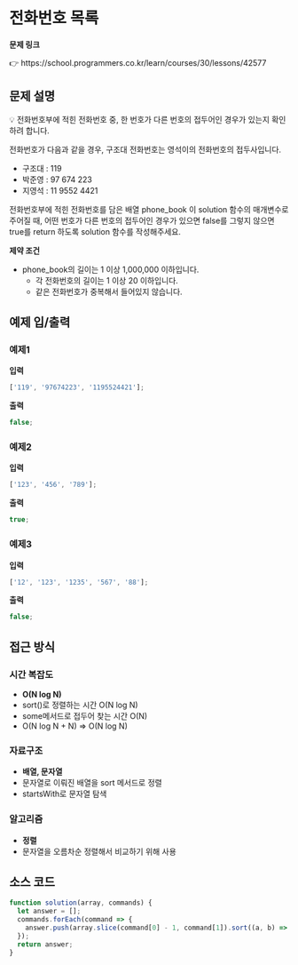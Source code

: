 # 전화번호 목록

**문제 링크**

<aside>
👉 https://school.programmers.co.kr/learn/courses/30/lessons/42577

</aside>

## 문제 설명

<aside>
💡 전화번호부에 적힌 전화번호 중, 한 번호가 다른 번호의 접두어인 경우가 있는지 확인하려 합니다.

전화번호가 다음과 같을 경우, 구조대 전화번호는 영석이의 전화번호의 접두사입니다.

- 구조대 : 119
- 박준영 : 97 674 223
- 지영석 : 11 9552 4421

전화번호부에 적힌 전화번호를 담은 배열 phone_book 이 solution 함수의 매개변수로 주어질 때, 어떤 번호가 다른 번호의 접두어인 경우가 있으면 false를 그렇지 않으면 true를 return 하도록 solution 함수를 작성해주세요.

</aside>

**제약 조건**

- phone_book의 길이는 1 이상 1,000,000 이하입니다.
  - 각 전화번호의 길이는 1 이상 20 이하입니다.
  - 같은 전화번호가 중복해서 들어있지 않습니다.

## 예제 입/출력

### 예제1

**입력**

```jsx
['119', '97674223', '1195524421'];
```

**출력**

```jsx
false;
```

### 예제2

**입력**

```jsx
['123', '456', '789'];
```

**출력**

```jsx
true;
```

### 예제3

**입력**

```jsx
['12', '123', '1235', '567', '88'];
```

**출력**

```jsx
false;
```

## 접근 방식

### 시간 복잡도

- **O(N log N)**
- sort()로 정렬하는 시간 O(N log N)
- some메서드로 접두어 찾는 시간 O(N)
- O(N log N + N) ⇒ O(N log N)

### 자료구조

- **배열, 문자열**
- 문자열로 이뤄진 배열을 sort 메서드로 정렬
- startsWith로 문자열 탐색

### 알고리즘

- **정렬**
- 문자열을 오름차순 정렬해서 비교하기 위해 사용

## 소스 코드

```jsx
function solution(array, commands) {
  let answer = [];
  commands.forEach(command => {
    answer.push(array.slice(command[0] - 1, command[1]).sort((a, b) => a - b)[command[2] - 1]);
  });
  return answer;
}
```
